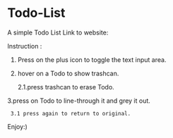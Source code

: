 # Todo-List
A simple Todo List
Link to website:

Instruction :
1. Press on the plus icon to toggle the text input area.

2. hover on a Todo to show trashcan.

   2.1.press trashcan to erase Todo.
  
3.press on Todo to line-through it and grey it out.

     3.1 press again to return to original.

Enjoy:)
 
